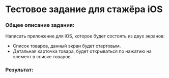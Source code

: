 # Тестовое задание для стажёра iOS

### Общее описание задания:

Написать приложение для iOS, которое будет состоять из двух экранов:

- Список товаров, данный экран будет стартовым.
- Детальная карточка товара, будет открываться по нажатию на элемент в списке товаров.

### Результат:
